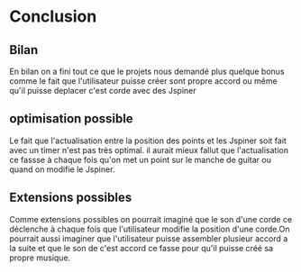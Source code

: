 # Conclusion
## Bilan
En bilan on a fini tout ce que le projets nous demandé plus quelque bonus comme le fait que l'utilisateur puisse créer sont propre accord ou même qu'il puisse deplacer c'est corde avec des Jspiner
## optimisation possible
Le fait que l'actualisation entre la position des points et les Jspiner soit fait avec un timer n'est pas très optimal. il aurait mieux fallut que l'actualisation ce fassse à chaque fois qu'on met un point sur le manche de guitar ou quand on modifie le Jspiner.
## Extensions possibles
Comme extensions possibles on pourrait imaginé que le son d'une corde ce déclenche à chaque fois que l'utilisateur modifie la position d'une corde.On pourrait aussi imaginer que l'utilisateur puisse assembler plusieur accord a la suite et que le son de c'est accord ce fasse pour qu'il puisse créé sa propre musique.


